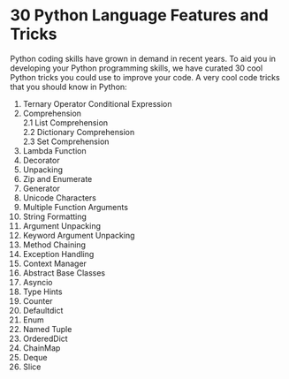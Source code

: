 # 30 Python Language Features and Tricks
Python coding skills have grown in demand in recent years. To aid you in developing your Python programming skills, we have curated 30 cool Python tricks you could use to improve your code.  A very cool code tricks that you should know in Python:
1. Ternary Operator Conditional Expression
2. Comprehension </br>
   2.1 List Comprehension </br>
   2.2 Dictionary Comprehension </br>
   2.3 Set Comprehension
6. Lambda Function
7. Decorator
8. Unpacking
9. Zip and Enumerate
10. Generator
11. Unicode Characters
12. Multiple Function Arguments
13. String Formatting
14. Argument Unpacking
15. Keyword Argument Unpacking
16. Method Chaining
17. Exception Handling
18. Context Manager
19. Abstract Base Classes
20. Asyncio
21. Type Hints
22. Counter
23. Defaultdict
24. Enum
25. Named Tuple
26. OrderedDict
28. ChainMap
29. Deque
30. Slice
